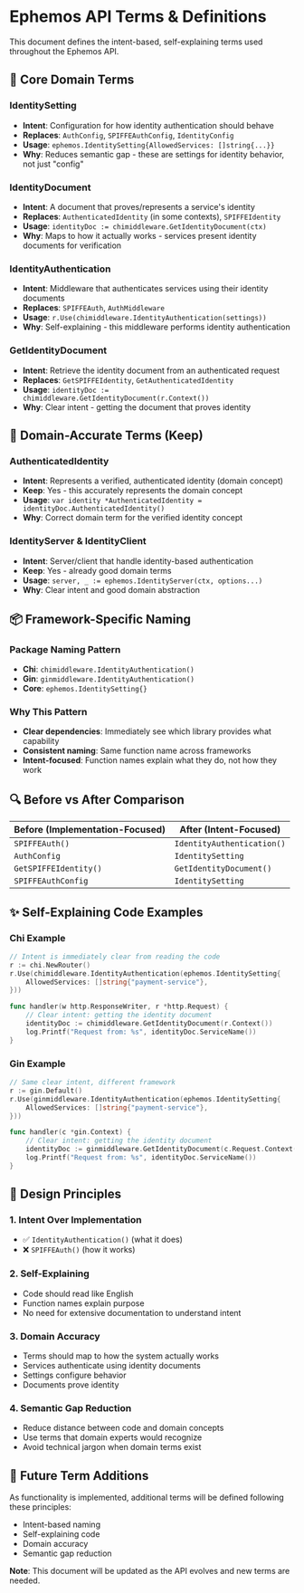 # Ephemos API Terms & Definitions

This document defines the intent-based, self-explaining terms used throughout the Ephemos API.

## 🎯 **Core Domain Terms**

### **IdentitySetting**
- **Intent**: Configuration for how identity authentication should behave
- **Replaces**: `AuthConfig`, `SPIFFEAuthConfig`, `IdentityConfig`  
- **Usage**: `ephemos.IdentitySetting{AllowedServices: []string{...}}`
- **Why**: Reduces semantic gap - these are settings for identity behavior, not just "config"

### **IdentityDocument**  
- **Intent**: A document that proves/represents a service's identity
- **Replaces**: `AuthenticatedIdentity` (in some contexts), `SPIFFEIdentity`
- **Usage**: `identityDoc := chimiddleware.GetIdentityDocument(ctx)`
- **Why**: Maps to how it actually works - services present identity documents for verification

### **IdentityAuthentication**
- **Intent**: Middleware that authenticates services using their identity documents  
- **Replaces**: `SPIFFEAuth`, `AuthMiddleware`
- **Usage**: `r.Use(chimiddleware.IdentityAuthentication(settings))`
- **Why**: Self-explaining - this middleware performs identity authentication

### **GetIdentityDocument**
- **Intent**: Retrieve the identity document from an authenticated request
- **Replaces**: `GetSPIFFEIdentity`, `GetAuthenticatedIdentity`
- **Usage**: `identityDoc := chimiddleware.GetIdentityDocument(r.Context())`
- **Why**: Clear intent - getting the document that proves identity

## 🔄 **Domain-Accurate Terms (Keep)**

### **AuthenticatedIdentity**
- **Intent**: Represents a verified, authenticated identity (domain concept)
- **Keep**: Yes - this accurately represents the domain concept
- **Usage**: `var identity *AuthenticatedIdentity = identityDoc.AuthenticatedIdentity()`
- **Why**: Correct domain term for the verified identity concept

### **IdentityServer** & **IdentityClient**
- **Intent**: Server/client that handle identity-based authentication
- **Keep**: Yes - already good domain terms
- **Usage**: `server, _ := ephemos.IdentityServer(ctx, options...)`
- **Why**: Clear intent and good domain abstraction

## 📦 **Framework-Specific Naming**

### **Package Naming Pattern**
- **Chi**: `chimiddleware.IdentityAuthentication()`
- **Gin**: `ginmiddleware.IdentityAuthentication()`
- **Core**: `ephemos.IdentitySetting{}`

### **Why This Pattern**
- **Clear dependencies**: Immediately see which library provides what capability
- **Consistent naming**: Same function name across frameworks
- **Intent-focused**: Function names explain what they do, not how they work

## 🔍 **Before vs After Comparison**

| **Before (Implementation-Focused)** | **After (Intent-Focused)** |
|-------------------------------------|----------------------------|
| `SPIFFEAuth()` | `IdentityAuthentication()` |
| `AuthConfig` | `IdentitySetting` |
| `GetSPIFFEIdentity()` | `GetIdentityDocument()` |
| `SPIFFEAuthConfig` | `IdentitySetting` |

## ✨ **Self-Explaining Code Examples**

### **Chi Example**
```go
// Intent is immediately clear from reading the code
r := chi.NewRouter()
r.Use(chimiddleware.IdentityAuthentication(ephemos.IdentitySetting{
    AllowedServices: []string{"payment-service"},
}))

func handler(w http.ResponseWriter, r *http.Request) {
    // Clear intent: getting the identity document
    identityDoc := chimiddleware.GetIdentityDocument(r.Context())
    log.Printf("Request from: %s", identityDoc.ServiceName())
}
```

### **Gin Example**  
```go
// Same clear intent, different framework
r := gin.Default()
r.Use(ginmiddleware.IdentityAuthentication(ephemos.IdentitySetting{
    AllowedServices: []string{"payment-service"},
}))

func handler(c *gin.Context) {
    // Clear intent: getting the identity document
    identityDoc := ginmiddleware.GetIdentityDocument(c.Request.Context())
    log.Printf("Request from: %s", identityDoc.ServiceName())
}
```

## 🎯 **Design Principles**

### **1. Intent Over Implementation**
- ✅ `IdentityAuthentication()` (what it does)
- ❌ `SPIFFEAuth()` (how it works)

### **2. Self-Explaining**
- Code should read like English
- Function names explain purpose
- No need for extensive documentation to understand intent

### **3. Domain Accuracy**  
- Terms should map to how the system actually works
- Services authenticate using identity documents
- Settings configure behavior
- Documents prove identity

### **4. Semantic Gap Reduction**
- Reduce distance between code and domain concepts
- Use terms that domain experts would recognize
- Avoid technical jargon when domain terms exist

## 🔮 **Future Term Additions**

As functionality is implemented, additional terms will be defined following these principles:
- Intent-based naming
- Self-explaining code
- Domain accuracy
- Semantic gap reduction

**Note**: This document will be updated as the API evolves and new terms are needed.